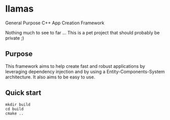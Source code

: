 # llamas
General Purpose C++ App Creation Framework

Nothing much to see to far ... This is a pet project that should probably be private ;)

## Purpose

This framework aims to help create fast and robust applications by leveraging dependency injection and by using a Entity-Components-System architecture.
It also aims to be easy to use.

## Quick start


```
mkdir build
cd build
cmake ..
```
